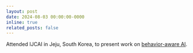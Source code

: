 ```yaml
---
layout: post
date: 2024-08-03 00:00:00-0000
inline: true
related_posts: false
---
```


Attended IJCAI in Jeju, South Korea, to present work on [behavior-aware AI](https://www.ijcai.org/proceedings/2024/344).
